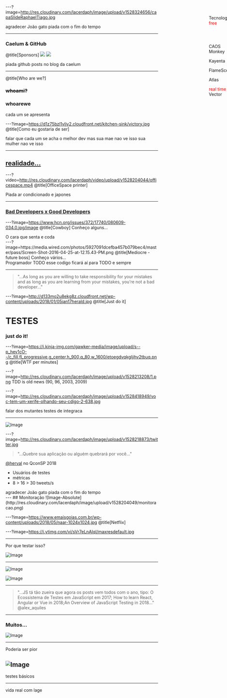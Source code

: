 ---?image=http://res.cloudinary.com/lacerdaph/image/upload/v1528324656/capaSlideRaphaelTiago.jpg

<aside class="notes">
	agradecer João gato
	piada com o fim do tempo
</aside>

---
 ### Caelum & GitHub

@title[Sponsors]
<img style="max-width: 10em; max-height: 8em;" src="https://encrypted-tbn0.gstatic.com/images?q=tbn:ANd9GcTCeaNeLAALdFIUDLmwTJB-0nGiNJaBQmcaZrii63JbVpWQgIL1"/>
<img style="max-width: 10em; max-height: 8em;" src="http://res.cloudinary.com/lacerdaph/image/upload/v1528212612/microsoft-80658_960_720.png"/>
<aside class="notes">
	piada github
	posts no blog da caelum
</aside>

---
@title[Who are we?]
### <strike>whoami?</strike>
### whoarewe
<aside class="notes">
	cada um se apresenta
</aside>

---?image=https://d1z75bzl1vljy2.cloudfront.net/kitchen-sink/victory.jpg
@title[Como eu gostaria de ser]

<aside class="notes">
	falar que cada um se acha o melhor dev
    mas sua mae nao ve isso
    sua mulher nao ve isso
</aside>

---
## [realidade...](https://code.energy/misconceptions-about-programmers/)

---?video=http://res.cloudinary.com/lacerdaph/video/upload/v1528204044/officespace.mp4
@title[OfficeSpace printer]

<aside class="notes">
	Piada ar condicionado e japones
</aside>

---
### [Bad Developers x Good Developers](https://medium.com/@CodementorIO/good-developers-vs-bad-developers-fe9d2d6b582b)

---?image=https://www.hcn.org/issues/372/17740/080609-034.0.jpg/image
@title[Cowboy]
Conheço alguns...

<aside class="notes">
	O cara que senta e coda
</aside>
---?image=https://media.wired.com/photos/5927091dcefba457b079bec4/master/pass/Screen-Shot-2016-04-25-at-12.15.43-PM.png
@title[Mediocre - future boss]
Conheço vários...
<aside class="notes">
	Programador TODO
	esse codigo ficará aí para TODO e sempre
</aside>


---
> "...As long as you are willing to take responsibility for your mistakes and as long as you are learning from your mistakes, you’re not a bad developer..."

---?image=http://d133mo2u8ekg8z.cloudfront.net/wp-content/uploads/2018/01/05jan17herald.jpg
@title[Just do it]
# TESTES
### just do it!

---?image=https://i.kinja-img.com/gawker-media/image/upload/s--p_hev1cO--/c_fill,fl_progressive,g_center,h_900,q_80,w_1600/etoegdvqkgljihv2tbuq.png
@title[WTF per minutes]


---?image=http://res.cloudinary.com/lacerdaph/image/upload/v1528213208/1.png
TDD is old news (90, 96, 2003, 2009)

---?image=http://res.cloudinary.com/lacerdaph/image/upload/v1528418949/voc-tem-um-xerife-olhando-seu-cdigo-2-638.jpg

<aside class="notes">
	falar dos mutantes
	testes de integraca
</aside>

---

![Image](https://camo.githubusercontent.com/0b6fa6fded52f8eaf752f4ec0edb413f61ae9e46/687474703a2f2f7777772e667265656c6f676f766563746f72732e6e65742f77702d636f6e74656e742f75706c6f6164732f323031332f30362f737461636b6f766572666c6f775f6c6f676f2e6a7067)

---?image=http://res.cloudinary.com/lacerdaph/image/upload/v1528218873/twitter.jpg

> "...Quebre sua aplicação ou alguém quebrará por você..."

[@herval](https://qconsp.com/sp2018/presentation/stress-testing-como-servico) no QconSP 2018

* Usuários de testes
* métricas
* 8 > 16 > 30 tweets/s

<aside class="notes">
	agradecer João gato
	piada com o fim do tempo
</aside>
---
## Monitoração
![Image-Absolute](http://res.cloudinary.com/lacerdaph/image/upload/v1528204049/monitoracao.png)

---?image=https://www.emaisgoias.com.br/wp-content/uploads/2018/05/naar-1024x1024.jpg
@title[Netflix]

<div style="position: fixed; top: 100px; left: -300px;">
	<span style="color:red; ">
		Monitoração
	</span>
	 de tudo
</div>

<div style="position: fixed; top: 180px; left: -300px;">
<p>1M r/s</p>

<p>100M h/streaming</p>

<p>10M dispositivos</p>

<p><span style="color:red; ">160B eventos</span> por dia</p>
</div>


<div style="position: fixed; top: 100px; left: 900px;">
Tecnologias
<span style="color:red; ">
	free
</span>
</div>

<div style="position: fixed; top: 180px; left: 900px;">
<p>CAOS Monkey</p>

<p>Kayenta</p>

<p>FlameScope</p>

<p>Atlas</p>

<p><span style="color:red; ">real time</span> Vector</p>
</div>

---?image=https://i.ytimg.com/vi/sVr7eLnAIqI/maxresdefault.jpg

---
Por que testar isso?

![Image](http://res.cloudinary.com/lacerdaph/image/upload/v1528213717/js-callbacks.gif)

---

![Image](https://encrypted-tbn0.gstatic.com/images?q=tbn:ANd9GcSKjw7mgz5nJM7kvcG_UUYv_HKu6Qo23QWc0YGO3CoiLcXgqa_e)

![Image](https://encrypted-tbn0.gstatic.com/images?q=tbn:ANd9GcTwchoqjcvty9P_YuYnQxgWdJ1aJp_ce5TeOopVQz6AzdqSJhnI)

---

> "...JS tá tão zueira que agora os posts vem todos com o ano, tipo: O Ecossistema de Testes em JavaScript em 2017; How to learn React, Angular or Vue in 2018;An Overview of JavaScript Testing in 2018..." @alex_aquiles

---
### Muitos...

![Image](http://res.cloudinary.com/lacerdaph/image/upload/v1528213902/frameworks.png)

---
Poderia ser pior

![Image](http://res.cloudinary.com/lacerdaph/image/upload/v1528218359/php.jpg)
---

testes básicos

---

vida real com lage